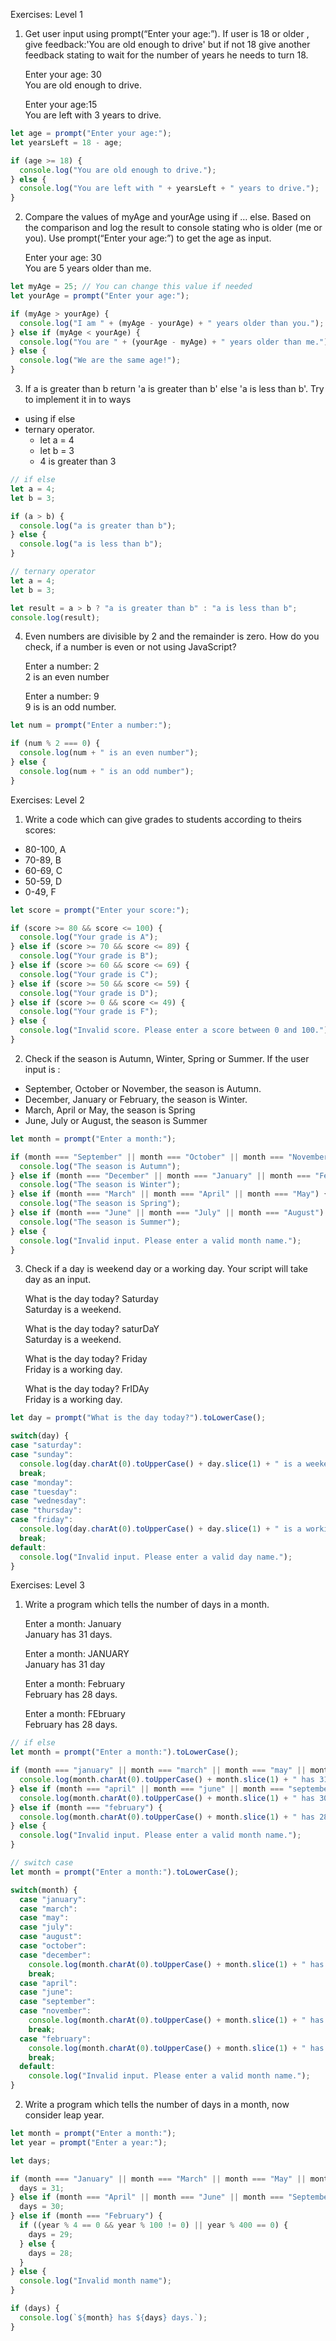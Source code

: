 Exercises: Level 1

1. Get user input using prompt(“Enter your age:”). If user is 18 or older , give feedback:'You are old enough to drive' but if not 18 give another feedback stating to wait for the number of years he needs to turn 18.

    Enter your age: 30 <br>
    You are old enough to drive.

    Enter your age:15 <br>
    You are left with 3 years to drive.

```js
let age = prompt("Enter your age:");
let yearsLeft = 18 - age;

if (age >= 18) {
  console.log("You are old enough to drive.");
} else {
  console.log("You are left with " + yearsLeft + " years to drive.");
}
````

2. Compare the values of myAge and yourAge using if … else. Based on the comparison and log the result to console stating who is older (me or you). Use prompt(“Enter your age:”) to get the age as input.

    Enter your age: 30  <br>
    You are 5 years older than me.

```js
let myAge = 25; // You can change this value if needed
let yourAge = prompt("Enter your age:");

if (myAge > yourAge) {
  console.log("I am " + (myAge - yourAge) + " years older than you.");
} else if (myAge < yourAge) {
  console.log("You are " + (yourAge - myAge) + " years older than me.");
} else {
  console.log("We are the same age!");
}
```

3. If a is greater than b return 'a is greater than b' else 'a is less than b'. Try to implement it in to ways

* using if else <br>
* ternary operator. <br>
  * let a = 4 <br>
  * let b = 3 <br>
  * 4 is greater than 3
  
```js
// if else
let a = 4;
let b = 3;

if (a > b) {
  console.log("a is greater than b");
} else {
  console.log("a is less than b");
}

// ternary operator
let a = 4;
let b = 3;

let result = a > b ? "a is greater than b" : "a is less than b";
console.log(result);
```

4. Even numbers are divisible by 2 and the remainder is zero. How do you check, if a number is even or not using JavaScript?

    Enter a number: 2 <br>
    2 is an even number 

    Enter a number: 9 <br>
    9 is is an odd number.

```js
let num = prompt("Enter a number:");

if (num % 2 === 0) {
  console.log(num + " is an even number");
} else {
  console.log(num + " is an odd number");
}
```

Exercises: Level 2

1. Write a code which can give grades to students according to theirs scores:

* 80-100, A
* 70-89, B
* 60-69, C
* 50-59, D
* 0-49, F
  
```js
let score = prompt("Enter your score:");

if (score >= 80 && score <= 100) {
  console.log("Your grade is A");
} else if (score >= 70 && score <= 89) {
  console.log("Your grade is B");
} else if (score >= 60 && score <= 69) {
  console.log("Your grade is C");
} else if (score >= 50 && score <= 59) {
  console.log("Your grade is D");
} else if (score >= 0 && score <= 49) {
  console.log("Your grade is F");
} else {
  console.log("Invalid score. Please enter a score between 0 and 100.");
}
```
2. Check if the season is Autumn, Winter, Spring or Summer. If the user input is :
 
* September, October or November, the season is Autumn.
* December, January or February, the season is Winter.
* March, April or May, the season is Spring
* June, July or August, the season is Summer

```js
let month = prompt("Enter a month:");

if (month === "September" || month === "October" || month === "November") {
  console.log("The season is Autumn");
} else if (month === "December" || month === "January" || month === "February") {
  console.log("The season is Winter");
} else if (month === "March" || month === "April" || month === "May") {
  console.log("The season is Spring");
} else if (month === "June" || month === "July" || month === "August") {
  console.log("The season is Summer");
} else {
  console.log("Invalid input. Please enter a valid month name.");
}
```

3. Check if a day is weekend day or a working day. Your script will take day as an input.
    
    What is the day  today? Saturday  <br>
    Saturday is a weekend.

    What is the day today? saturDaY  <br>
    Saturday is a weekend.

    What is the day today? Friday  <br>
    Friday is a working day.

    What is the day today? FrIDAy  <br>
    Friday is a working day.
  
  ```js
  let day = prompt("What is the day today?").toLowerCase();

switch(day) {
  case "saturday":
  case "sunday":
    console.log(day.charAt(0).toUpperCase() + day.slice(1) + " is a weekend.");
    break;
  case "monday":
  case "tuesday":
  case "wednesday":
  case "thursday":
  case "friday":
    console.log(day.charAt(0).toUpperCase() + day.slice(1) + " is a working day.");
    break;
  default:
    console.log("Invalid input. Please enter a valid day name.");
}
```

Exercises: Level 3

1. Write a program which tells the number of days in a month.

    Enter a month: January <br>
    January has 31 days.

    Enter a month: JANUARY  <br>
    January has 31 day

    Enter a month: February  <br>
    February has 28 days.

    Enter a month: FEbruary  <br>
    February has 28 days.
  
```js
// if else
let month = prompt("Enter a month:").toLowerCase();

if (month === "january" || month === "march" || month === "may" || month === "july" || month === "august" || month === "october" || month === "december") {
  console.log(month.charAt(0).toUpperCase() + month.slice(1) + " has 31 days.");
} else if (month === "april" || month === "june" || month === "september" || month === "november") {
  console.log(month.charAt(0).toUpperCase() + month.slice(1) + " has 30 days.");
} else if (month === "february") {
  console.log(month.charAt(0).toUpperCase() + month.slice(1) + " has 28 days.");
} else {
  console.log("Invalid input. Please enter a valid month name.");
}
````

```js
// switch case
let month = prompt("Enter a month:").toLowerCase();

switch(month) {
  case "january":
  case "march":
  case "may":
  case "july":
  case "august":
  case "october":
  case "december":
    console.log(month.charAt(0).toUpperCase() + month.slice(1) + " has 31 days.");
    break;
  case "april":
  case "june":
  case "september":
  case "november":
    console.log(month.charAt(0).toUpperCase() + month.slice(1) + " has 30 days.");
    break;
  case "february":
    console.log(month.charAt(0).toUpperCase() + month.slice(1) + " has 28 days.");
    break;
  default:
    console.log("Invalid input. Please enter a valid month name.");
}
````

2. Write a program which tells the number of days in a month, now consider leap year.

```js
let month = prompt("Enter a month:");
let year = prompt("Enter a year:");

let days;

if (month === "January" || month === "March" || month === "May" || month === "July" || month === "August" || month === "October" || month === "December") {
  days = 31;
} else if (month === "April" || month === "June" || month === "September" || month === "November") {
  days = 30;
} else if (month === "February") {
  if ((year % 4 == 0 && year % 100 != 0) || year % 400 == 0) {
    days = 29;
  } else {
    days = 28;
  }
} else {
  console.log("Invalid month name");
}

if (days) {
  console.log(`${month} has ${days} days.`);
}
````
  
  
  
  
  
  
  
  
  
  
  
  
  
  
  
  
  
  
  
  
  
  
